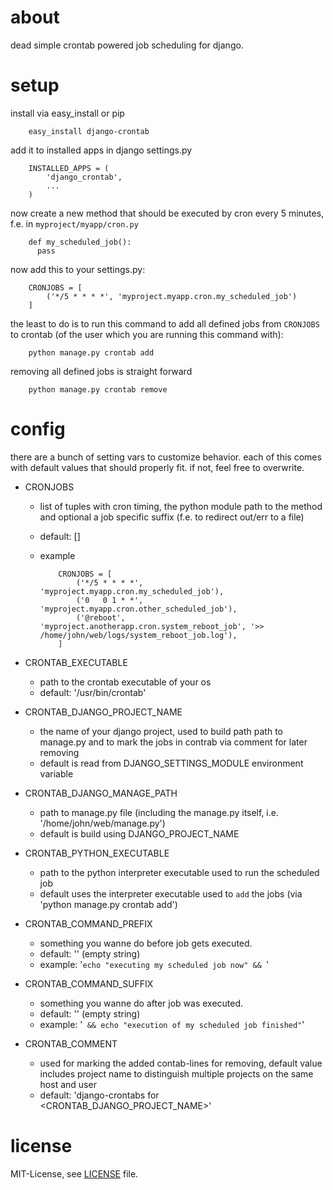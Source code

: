 # about
dead simple crontab powered job scheduling for django.

# setup
install via easy_install or pip

        easy_install django-crontab

add it to installed apps in django settings.py

        INSTALLED_APPS = (
            'django_crontab',
            ...
        )

now create a new method that should be executed by cron every 5 minutes, f.e. in `myproject/myapp/cron.py`

        def my_scheduled_job():
          pass

now add this to your settings.py:

        CRONJOBS = [
            ('*/5 * * * *', 'myproject.myapp.cron.my_scheduled_job')
        ]

the least to do is to run this command to add all defined jobs from `CRONJOBS` to crontab (of the user which you are running this command with):

        python manage.py crontab add

removing all defined jobs is straight forward

        python manage.py crontab remove

# config
there are a bunch of setting vars to customize behavior. each of this comes with default values that should properly fit. if not, feel free to overwrite.

* CRONJOBS
  * list of tuples with cron timing, the python module path to the method and optional a job specific suffix (f.e. to redirect out/err to a file)
  * default: []
  * example
        
            CRONJOBS = [
                ('*/5 * * * *', 'myproject.myapp.cron.my_scheduled_job'),
                ('0   0 1 * *', 'myproject.myapp.cron.other_scheduled_job'),
                ('@reboot',     'myproject.anotherapp.cron.system_reboot_job', '>> /home/john/web/logs/system_reboot_job.log'),
            ]

* CRONTAB\_EXECUTABLE
  * path to the crontab executable of your os
  * default: '/usr/bin/crontab'

* CRONTAB\_DJANGO\_PROJECT\_NAME
  * the name of your django project, used to build path path to manage.py and to mark the jobs in contrab via comment for later removing
  * default is read from DJANGO_SETTINGS_MODULE environment variable 

* CRONTAB\_DJANGO\_MANAGE\_PATH
  * path to manage.py file (including the manage.py itself, i.e. '/home/john/web/manage.py')
  * default is build using DJANGO\_PROJECT\_NAME

* CRONTAB\_PYTHON\_EXECUTABLE
  * path to the python interpreter executable used to run the scheduled job
  * default uses the interpreter executable used to `add` the jobs (via 'python manage.py crontab add')

* CRONTAB\_COMMAND\_PREFIX
  * something you wanne do before job gets executed.
  * default: '' (empty string) 
  * example: '`echo "executing my scheduled job now" && `'

* CRONTAB\_COMMAND\_SUFFIX
  * something you wanne do after job was executed.
  * default: '' (empty string) 
  * example: '` && echo "execution of my scheduled job finished"`'

* CRONTAB\_COMMENT
  * used for marking the added contab-lines for removing, default value includes project name to distinguish multiple projects on the same host and user
  * default: 'django-crontabs for <CRONTAB\_DJANGO\_PROJECT\_NAME>'

# license
MIT-License, see [LICENSE](/kraiz/django-crontab/blob/master/LICENSE) file.
